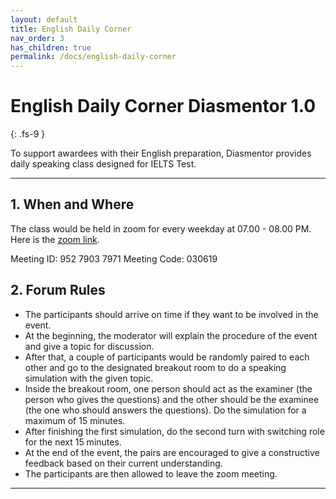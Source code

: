 ```yaml
---
layout: default
title: English Daily Corner
nav_order: 3
has_children: true
permalink: /docs/english-daily-corner
---
```


# English Daily Corner Diasmentor 1.0
{: .fs-9 }

To support awardees with their English preparation, Diasmentor provides daily speaking class designed for IELTS Test.

---

## 1. When and Where
The class would be held in zoom for every weekday at 07.00 - 08.00 PM. Here is the [zoom link](https://ucl.zoom.us/j/95279037971?pwd=NGFIdzI2MnM0VzZhQUE3M2hSWWpPUT09).

Meeting ID: 952 7903 7971
Meeting Code: 030619

## 2. Forum Rules
- The participants should arrive on time if they want to be involved in the event.
- At the beginning, the moderator will explain the procedure of the event and give a topic for discussion.
- After that, a couple of participants would be randomly paired to each other and go to the designated breakout room to do a speaking simulation with the given topic.
- Inside the breakout room, one person should act as the examiner (the person who gives the questions) and the other should be the examinee (the one who should answers the questions). Do the simulation for a maximum of 15 minutes.
- After finishing the first simulation, do the second turn with switching role for the next 15 minutes.
- At the end of the event, the pairs are encouraged to give a constructive feedback based on their current understanding.
- The participants are then allowed to leave the zoom meeting.

----

